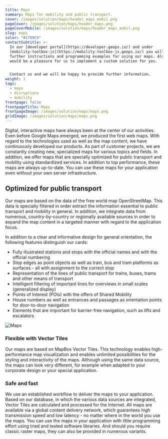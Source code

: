 ```yaml
---
title: Maps
summary: Maps for mobility and public transport.
cover: /images/solution/maps/header_maps_mobil.png
pageCover: /images/solution/maps/header_maps.png
pageCoverMobile: /images/solution/maps/header_maps_mobil.png
slug: maps
color: "#1789C9"
contactSubtitle: >-
  In our [developer portal](https://developer.geops.io/) and under
  [mobility-toolbox-js](https://mobility-toolbox-js.geops.io/) you will find
  further instructions and programming examples for using our maps. Also, it
  would be a pleasure for us to implement a custom solution for you.


  Contact us and we will be happy to provide further information.
weight: 1
tags:
  - maps
  - disruptions
  - mobility
frontpage: false
frontpageTitle: Maps
frontpageImage: /images/solution/maps/maps.png
gridImage: /images/solution/maps/maps.png
---
```

Digital, interactive maps have always been at the center of our activities. Even before Google Maps emerged, we produced the first web maps. With regard to the technologies used as well as the map content, we have continuously developed our products. As part of customer projects, we are constantly creating new, specialized maps for various topics and fields. In addition, we offer maps that are specially optimized for public transport and mobility using standardized services. In addition to top performance, these maps are always up-to-date. You can use these maps for your application even without your own server infrastructure.

## Optimized for public transport

Our maps are based on the data of the free world map OpenStreetMap. This data is specially filtered in order extract the information essential to public transport and mobility in general. In addition, we integrate data from numerous, country-by-country or regionally available sources in order to expand the map content in a targeted manner with regard to the application focus.

In addition to a clear and informative design for general orientation, the following features distinguish our cards:

* Fully illustrated stations and stops with the official names and with the official numbering
* Stop edges as point objects as well as train, bus and tram platforms as surfaces - all with assignment to the correct stop
* Representation of the lines of public transport for trains, buses, trams and other means of transport
* Intelligent filtering of important lines for overviews in small scales (generalized display)
* Points of Interest (POIs) with the offers of Shared Mobility
* House numbers as well as entrances and passages as orientation points for door-to-door navigation
* Elements that are important for barrier-free navigation, such as lifts and escalators

![Maps](/images/solution/maps/aarau_buslinien.png)

### Flexible with Vector Tiles

Our maps are based on MapBox Vector Tiles. This technology enables high-performance map visualization and enables unlimited possibilities for the styling and interactivity of the maps. Although using the same data source, the maps can look very different, for example when adapted to your corporate design or your special application.

<ResponsiveImage alt="Maps" desktop="/images/solution/maps/map_raster.png" mobile="/images/solution/maps/map_raster_mobile.png" />

### Safe and fast

We use an established workflow to deliver the maps to your application. Based on our database, in which the various data sources are integrated, Vector Tiles are calculated and processed for the Internet. All maps are available via a global content delivery network, which guarantees high transmission speed and low latency - no matter where in the world you use the maps. You can use the maps in your application with little programming effort using tried and tested software libraries. And should you require classic raster maps, they can also be provided in numerous variants.

<ResponsiveImage alt="Maps" desktop="/images/solution/maps/geops_ablauf_grafik_02.png" mobile="/images/solution/maps/geops_ablauf_grafik_02_mobile.png" />